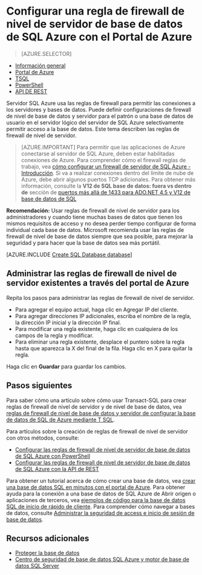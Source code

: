 <properties
    pageTitle="Configurar una regla de firewall de nivel de servidor de base de datos SQL | Microsoft Azure"
    description="Obtenga información sobre cómo configurar el firewall para las direcciones IP que acceso el servidor de SQL Azure."
    services="sql-database"
    documentationCenter=""
    authors="BYHAM"
    manager="jhubbard"
    editor=""/>


<tags
    ms.service="sql-database"
    ms.workload="data-management"
    ms.tgt_pltfrm="na"
    ms.devlang="dotnet"
    ms.topic="article" 
    ms.date="08/30/2016"
    ms.author="rickbyh;carlrab"/>


# <a name="configure-an-azure-sql-database-server-level-firewall-rule-using-the-azure-portal"></a>Configurar una regla de firewall de nivel de servidor de base de datos de SQL Azure con el Portal de Azure


> [AZURE.SELECTOR]
- [Información general](sql-database-firewall-configure.md)
- [Portal de Azure](sql-database-configure-firewall-settings.md)
- [TSQL](sql-database-configure-firewall-settings-tsql.md)
- [PowerShell](sql-database-configure-firewall-settings-powershell.md)
- [API DE REST](sql-database-configure-firewall-settings-rest.md)

Servidor SQL Azure usa las reglas de firewall para permitir las conexiones a los servidores y bases de datos. Puede definir configuraciones de firewall de nivel de base de datos y servidor para el patrón o una base de datos de usuario en el servidor lógico del servidor de SQL Azure selectivamente permitir acceso a la base de datos. Este tema describen las reglas de firewall de nivel de servidor.

> [AZURE.IMPORTANT] Para permitir que las aplicaciones de Azure conectarse al servidor de SQL Azure, deben estar habilitadas conexiones de Azure. Para comprender cómo el firewall reglas de trabajo, vea [cómo configurar un firewall de servidor de SQL Azure \- Introducción](sql-database-firewall-configure.md). Si va a realizar conexiones dentro del límite de nube de Azure, debe abrir algunos puertos TCP adicionales. Para obtener más información, consulte la **V12 de SQL base de datos: fuera vs dentro de** sección de [puertos más allá de 1433 para ADO.NET 4.5 y V12 de base de datos de SQL](sql-database-develop-direct-route-ports-adonet-v12.md)

**Recomendación:** Usar reglas de firewall de nivel de servidor para los administradores y cuando tiene muchas bases de datos que tienen los mismos requisitos de acceso y no desea perder tiempo configurar de forma individual cada base de datos. Microsoft recomienda usar las reglas de firewall de nivel de base de datos siempre que sea posible, para mejorar la seguridad y para hacer que la base de datos sea más portátil.

[AZURE.INCLUDE [Create SQL Database database](../../includes/sql-database-create-new-server-firewall-portal.md)]

## <a name="manage-existing-server-level-firewall-rules-through-the-azure-portal"></a>Administrar las reglas de firewall de nivel de servidor existentes a través del portal de Azure

Repita los pasos para administrar las reglas de firewall de nivel de servidor.

- Para agregar el equipo actual, haga clic en Agregar IP del cliente.
- Para agregar direcciones IP adicionales, escriba el nombre de la regla, la dirección IP inicial y la dirección IP final.
- Para modificar una regla existente, haga clic en cualquiera de los campos de la regla y modificar.
- Para eliminar una regla existente, desplace el puntero sobre la regla hasta que aparezca la X del final de la fila. Haga clic en X para quitar la regla.

Haga clic en **Guardar** para guardar los cambios.

## <a name="next-steps"></a>Pasos siguientes

Para saber cómo una artículo sobre cómo usar Transact-SQL para crear reglas de firewall de nivel de servidor y de nivel de base de datos, vea [reglas de firewall de nivel de base de datos y servidor de configurar la base de datos de SQL de Azure mediante T SQL](sql-database-configure-firewall-settings-tsql.md). 

Para artículos sobre la creación de reglas de firewall de nivel de servidor con otros métodos, consulte: 

- [Configurar las reglas de firewall de nivel de servidor de base de datos de SQL Azure con PowerShell](sql-database-configure-firewall-settings-powershell.md)
- [Configurar las reglas de firewall de nivel de servidor de base de datos de SQL Azure con la API de REST](sql-database-configure-firewall-settings-rest.md)

Para obtener un tutorial acerca de cómo crear una base de datos, vea [crear una base de datos SQL en minutos con el portal de Azure](sql-database-get-started.md).
Para obtener ayuda para la conexión a una base de datos de SQL Azure de Abrir origen o aplicaciones de terceros, vea [ejemplos de código para la base de datos SQL de inicio de rápido de cliente](https://msdn.microsoft.com/library/azure/ee336282.aspx).
Para comprender cómo navegar a bases de datos, consulte [Administrar la seguridad de access e inicio de sesión de base de datos](https://msdn.microsoft.com/library/azure/ee336235.aspx).


## <a name="additional-resources"></a>Recursos adicionales

- [Proteger la base de datos](sql-database-security.md)
- [Centro de seguridad de base de datos SQL Azure y motor de base de datos SQL Server](https://msdn.microsoft.com/library/bb510589)


<!--Image references-->
[1]: ./media/sql-database-configure-firewall-settings/AzurePortalBrowseForFirewall.png
[2]: ./media/sql-database-configure-firewall-settings/AzurePortalFirewallSettings.png
<!--anchors-->

 
